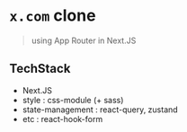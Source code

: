 # `x.com` clone

> using App Router in Next.JS

## TechStack

- Next.JS
- style : css-module (+ sass)
- state-management : react-query, zustand
- etc : react-hook-form
